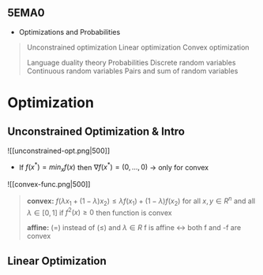 ## 5EMA0

- Optimizations and Probabilities

>Unconstrained optimization
>Linear optimization
>Convex optimization
>
>Language duality theory
>Probabilities
>Discrete random variables
>Continuous random variables
>Pairs and sum of random variables

# Optimization

## Unconstrained Optimization & Intro

![[unconstrained-opt.png|500]]

- If $f(x^*)=min_{x}f(x)$ then $\nabla f(x^*)=(0,\dots,0)$ -> only for convex

![[convex-func.png|500]]

> **convex:** $f(\lambda x_{1}+(1-\lambda)x_{2})\leq\lambda f(x_{1})+(1-\lambda)f(x_{2})$
> for all $x,y\in R^n$ and all $\lambda\in[0,1]$
> if $f^2(x)\geq 0$ then function is convex
> 
>**affine:** (=) instead of ($\leq$) and $\lambda\in R$
>f is affine <-> both f and -f are convex

## Linear Optimization